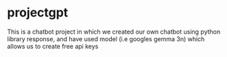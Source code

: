 # projectgpt

This is a chatbot project in which we created  our own chatbot using  python library response, and have used model (i.e googles gemma 3n) which allows us to create free api keys 

